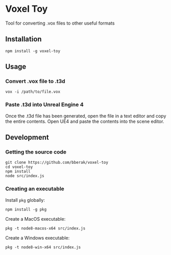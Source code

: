 # Voxel Toy

Tool for converting .vox files to other useful formats

## Installation

```
npm install -g voxel-toy
```

## Usage

### Convert .vox file to .t3d

```
vox -i /path/to/file.vox
```

### Paste .t3d into Unreal Engine 4

Once the .t3d file has been generated, open the file in a text editor and copy the entire contents. Open UE4 and paste the contents into the scene editor.

## Development

### Getting the source code

```
git clone https://github.com/bberak/voxel-toy
cd voxel-toy
npm install
node src/index.js
```

### Creating an executable

Install `pkg` globally:

```
npm install -g pkg
```

Create a MacOS executable:

```
pkg -t node8-macos-x64 src/index.js
```

Create a Windows executable:

```
pkg -t node8-win-x64 src/index.js
```
